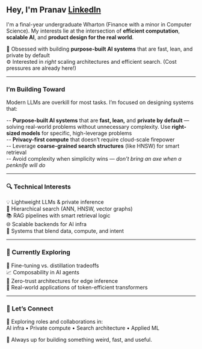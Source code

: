 ## Hey, I'm Pranav                                              [LinkedIn](https://linkedin.com/in/pranavguhathakurta)  

I'm a final-year undergraduate Wharton (Finance with a minor in Computer Science). My interests lie at the intersection of **efficient computation**, **scalable AI**, and **product design for the real world**.

🧩 Obsessed with building **purpose-built AI systems** that are fast, lean, and private by default  
⚙️ Interested in *right* scaling architectures and efficient search. (Cost pressures are already here!)

---

### I’m Building Toward

Modern LLMs are overkill for most tasks. I’m focused on designing systems that:

-- **Purpose-built AI systems** that are **fast, lean,** and **private by default** — solving real-world problems without unnecessary complexity. Use **right-sized models** for specific, high-leverage problems  
-- **Privacy-first compute** that doesn’t require cloud-scale firepower  
-- Leverage **coarse-grained search structures** (like HNSW) for smart retrieval  
-- Avoid complexity when simplicity wins — _don't bring an axe when a penknife will do_

---

### 🔍 Technical Interests

💡 Lightweight LLMs & private inference  
🧭 Hierarchical search (ANN, HNSW, vector graphs)  
📚 RAG pipelines with smart retrieval logic  
🌐 Scalable backends for AI infra  
🧮 Systems that blend data, compute, and intent

---

### 📡 Currently Exploring

🔧 Fine-tuning vs. distillation tradeoffs  
📈 Composability in AI agents  
🔐 Zero-trust architectures for edge inference  
🧠 Real-world applications of token-efficient transformers

---

### 🤝 Let’s Connect

🚀 Exploring roles and collaborations in:  
AI infra • Private compute • Search architecture • Applied ML

🧭 Always up for building something weird, fast, and useful.





<!--
**pranavgt/pranavgt** is a ✨ _special_ ✨ repository because its `README.md` (this file) appears on your GitHub profile.

Here are some ideas to get you started:

- 🔭 I’m currently working on ...
- 🌱 I’m currently learning ...
- 👯 I’m looking to collaborate on ...
- 🤔 I’m looking for help with ...
- 💬 Ask me about ...
- 📫 How to reach me: ...
- 😄 Pronouns: ...
- ⚡ Fun fact: ...
-->
